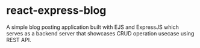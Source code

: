 # react-express-blog

A simple blog posting application built with EJS and ExpressJS which serves as a backend server that showcases CRUD operation usecase using REST API.
